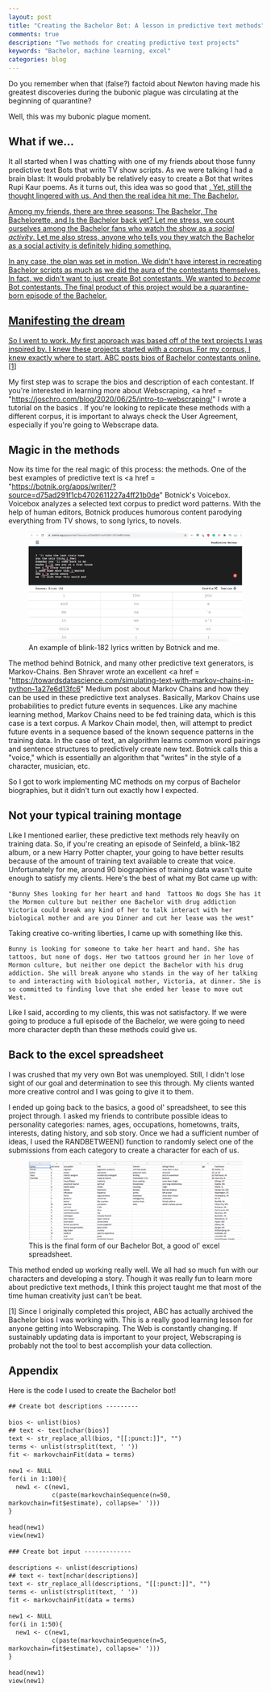 ```yaml
---
layout: post
title: "Creating the Bachelor Bot: A lesson in predictive text methods"
comments: true
description: "Two methods for creating predictive text projects"
keywords: "Bachelor, machine learning, excel"
categories: blog
---
```


Do you remember when that (false?) factoid about Newton having made his greatest discoveries during the bubonic plague was circulating at the beginning of quarantine?

Well, this was my bubonic plague moment.

## What if we...

It all started when I was chatting with one of my friends about those funny predictive text Bots that write TV show scripts. As we were talking I had a brain blast: It would probably be relatively easy to create a Bot that writes Rupi Kaur poems. As it turns out, this idea was so good that <a href = "http://albertxu.xyz/about" it had been done before />. Yet, still the thought lingered with us. And then the real idea hit me: The Bachelor.

Among my friends, there are three seasons: The Bachelor, The Bachelorette, and Is the Bachelor back yet? Let me stress, we count ourselves among the Bachelor fans who watch the show as a *social activity*. Let me also stress, anyone who tells you they watch the Bachelor as a social activity is definitely hiding something.

In any case, the plan was set in motion. We didn't have interest in recreating Bachelor scripts as much as we did the aura of the contestants themselves. In fact, we didn't want to just create Bot contestants. We wanted to *become* Bot contestants. The final product of this project would be a quarantine-born episode of the Bachelor.

## Manifesting the dream

So I went to work. My first approach was based off of the text projects I was inspired by. I knew these projects started with a corpus. For my corpus, I knew exactly where to start. ABC posts bios of Bachelor contestants online.<a href="#fn1">[1]</a>

My first step was to scrape the bios and description of each contestant. If you're interested in learning more about Webscraping, <a href = "https://joschro.com/blog/2020/06/25/intro-to-webscraping/" I wrote a tutorial on the basics </a>. If you're looking to replicate these methods with a different corpus, it is important to always check the User Agreement, especially if you're going to Webscrape data.

## Magic in the methods

Now its time for the real magic of this process: the methods. One of the best examples of predictive text is <a href = "https://botnik.org/apps/writer/?source=d75ad291f1cb4702611227a4ff21b0de" Botnick's Voicebox. </a> Voicebox analyzes a selected text corpus to  predict word patterns. With the help of human editors, Botnick produces humorous content parodying everything from TV shows, to song lyrics, to novels.

<figure>
<img src = "/assets/images/bachelor-botnik.png">
<figcaption> An example of blink-182 lyrics written by Botnick and me. </figcaption>
</figure>

The method behind Botnick, and many other predictive text generators, is Markov-Chains. Ben Shraver wrote an excellent <a href = "https://towardsdatascience.com/simulating-text-with-markov-chains-in-python-1a27e6d13fc6" Medium post </a> about Markov Chains and how they can be used in these predictive text analyses. Basically, Markov Chains use probabilities to predict future events in sequences. Like any machine learning method, Markov Chains need to be fed training data, which is this case is a text corpus. A Markov Chain model, then, will attempt to predict future events in a sequence based of the known sequence patterns in the training data. In the case of text, an algorithm learns common word pairings and sentence structures to predictively create new text. Botnick calls this a "voice," which is essentially an algorithm that "writes" in the style of a character, musician, etc.

So I got to work implementing MC methods on my corpus of Bachelor biographies, but it didn't turn out exactly how I expected.

## Not your typical training montage

Like I mentioned earlier, these predictive text methods rely heavily on training data. So, if you're creating an episode of Seinfeld, a blink-182 album, or a new Harry Potter chapter, your going to have better results because of the amount of training text available to create that voice. Unfortunately for me, around 90 biographies of training data wasn't quite enough to satisfy my clients. Here's the best of what my Bot came up with:

```
"Bunny Shes looking for her heart and hand  Tattoos No dogs She has it the Mormon culture but neither one Bachelor with drug addiction Victoria could break any kind of her to talk interact with her biological mother and are you Dinner and cut her lease was the west"
```

Taking creative co-writing liberties, I came up with something like this.

```
Bunny is looking for someone to take her heart and hand. She has tattoos, but none of dogs. Her two tattoos ground her in her love of Mormon culture, but neither one depict the Bachelor with his drug addiction. She will break anyone who stands in the way of her talking to and interacting with biological mother, Victoria, at dinner. She is so committed to finding love that she ended her lease to move out West.
```

Like I said, according to my clients, this was not satisfactory. If we were going to produce a full episode of the Bachelor, we were going to need more character depth than these methods could give us.

## Back to the excel spreadsheet

I was crushed that my very own Bot was unemployed. Still, I didn't lose sight of our goal and determination to see this through. My clients wanted more creative control and I was going to give it to them.

I ended up going back to the basics, a good ol' spreadsheet, to see this project through. I asked my friends to contribute possible ideas to personality categories: names, ages, occupations, hometowns, traits, interests, dating history, and sob story. Once we had a sufficient number of ideas, I used the RANDBETWEEN() function to randomly select one of the submissions from each category to create a character for each of us.

<figure>
<img src = "/assets/images/bachelor-spreadsheet.png">
<figcaption> This is the final form of our Bachelor Bot, a good ol' excel spreadsheet. </figcaption>
</figure>

This method ended up working really well. We all had so much fun with our characters and developing a story. Though it was really fun to learn more about predictive text methods, I think this project taught me that most of the time human creativity just can't be beat.

<p><a name="fn1">[1]</a> Since I originally completed this project, ABC has actually archived the Bachelor bios I was working with. This is a really good learning lesson for anyone getting into Webscraping. The Web is constantly changing. If sustainably updating data is important to your project, Webscraping is probably not the tool to best accomplish your data collection.  </p>

## Appendix

Here is the code I used to create the Bachelor bot!

```
## Create bot descriptions ---------

bios <- unlist(bios)
## text <- text[nchar(bios)]
text <- str_replace_all(bios, "[[:punct:]]", "")
terms <- unlist(strsplit(text, ' '))
fit <- markovchainFit(data = terms)

new1 <- NULL
for(i in 1:100){
  new1 <- c(new1,
            c(paste(markovchainSequence(n=50, markovchain=fit$estimate), collapse=' ')))
}

head(new1)
view(new1)

### Create bot input -------------

descriptions <- unlist(descriptions)
## text <- text[nchar(descriptions)]
text <- str_replace_all(descriptions, "[[:punct:]]", "")
terms <- unlist(strsplit(text, ' '))
fit <- markovchainFit(data = terms)

new1 <- NULL
for(i in 1:50){
  new1 <- c(new1,
            c(paste(markovchainSequence(n=5, markovchain=fit$estimate), collapse=' ')))
}

head(new1)
view(new1)
```
